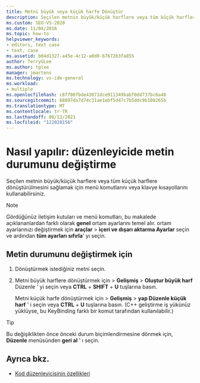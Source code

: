 ```yaml
---
title: Metni büyük veya küçük harfe Dönüştür
description: Seçilen metnin büyük/küçük harflere veya tüm küçük harflere dönüştürülmesini sağlamak için menü komutlarını veya klavye kısayollarını nasıl kullanacağınızı öğrenin.
ms.custom: SEO-VS-2020
ms.date: 11/04/2016
ms.topic: how-to
helpviewer_keywords:
- editors, text case
- text, case
ms.assetid: b04d1327-a45e-4c12-a0d0-67672b3fa855
author: TerryGLee
ms.author: tglee
manager: jmartens
ms.technology: vs-ide-general
ms.workload:
- multiple
ms.openlocfilehash: c8ff06fbde43071dce911349babf0dd737bc6a48
ms.sourcegitcommit: 68897da7d74c31ae1ebf5d47c7b5ddc9b108265b
ms.translationtype: MT
ms.contentlocale: tr-TR
ms.lasthandoff: 08/13/2021
ms.locfileid: "122028156"
---
```

# <a name="how-to-change-text-case-in-the-editor"></a>Nasıl yapılır: düzenleyicide metin durumunu değiştirme

Seçilen metnin büyük/küçük harflere veya tüm küçük harflere dönüştürülmesini sağlamak için menü komutlarını veya klavye kısayollarını kullanabilirsiniz.

> [!NOTE]
> Gördüğünüz iletişim kutuları ve menü komutları, bu makalede açıklananlardan farklı olarak **genel** ortam ayarlarını temel alır. ortam ayarlarınızı değiştirmek için **araçlar**  >  **içeri ve dışarı aktarma Ayarlar** seçin ve ardından **tüm ayarları sıfırla**' yı seçin.

## <a name="to-change-text-case"></a>Metin durumunu değiştirmek için

1. Dönüştürmek istediğiniz metni seçin.

2. Metni büyük harflere dönüştürmek için   >  **Gelişmiş**  >  **Oluştur büyük harf** Düzenle ' yi seçin veya **CTRL** + **SHIFT** + **U** tuşlarına basın.

   Metni küçük harfe dönüştürmek için   >  **Gelişmiş**  >  **yap Düzenle küçük harf** ' i seçin veya **CTRL** + **U** tuşlarına basın. (C++ geliştirme iş yükünüz yüklüyse, bu KeyBinding farklı bir komut tarafından kullanılabilir.)

> [!TIP]
> Bu değişiklikten önce önceki durum biçimlendirmesine dönmek için, **Düzenle** menüsünden **geri al** ' ı seçin.

## <a name="see-also"></a>Ayrıca bkz.

- [Kod düzenleyicisinin özellikleri](../ide/writing-code-in-the-code-and-text-editor.md)
